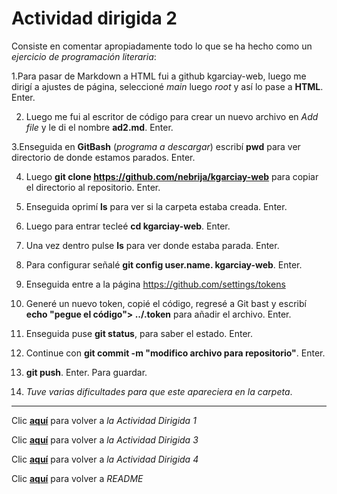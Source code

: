 # Actividad dirigida 2

Consiste en comentar apropiadamente todo lo que se ha hecho como un *ejercicio de programación literaria*:

1.Para pasar de Markdown a HTML fui a github kgarciay-web, luego me dirigí a ajustes de página, seleccioné *main* luego *root* y así lo pase a **HTML**. Enter.

2. Luego me fui al escritor de código para crear un nuevo archivo en *Add file* y le di el nombre **ad2.md**. Enter.

3.Enseguida en **GitBash** (*programa a descargar*) escribí **pwd** para ver directorio de donde estamos parados. Enter.

4. Luego **git clone https://github.com/nebrija/kgarciay-web** para copiar el directorio al repositorio. Enter.

5. Enseguida oprimí **ls** para ver si la carpeta estaba creada. Enter.

6. Luego para entrar tecleé **cd kgarciay-web**. Enter.

7. Una vez dentro pulse **ls** para ver donde estaba parada. Enter.

8. Para configurar señalé **git config user.name. kgarciay-web**. Enter.

9. Enseguida entre a la página https://github.com/settings/tokens

10. Generé un nuevo token, copié el código, regresé a Git bast y escribí **echo "pegue el código"> ../.token** para añadir el archivo. Enter.

11. Enseguida puse **git status**, para saber el estado. Enter.

12. Continue con **git commit -m "modifico archivo para repositorio"**. Enter.

13. **git push**. Enter. Para guardar.

14. *Tuve varias dificultades para que este apareciera en la carpeta*.

----------------------------

Clic **[aquí](https://github.com/nebrijas/kgarciay-web/blob/main/AD1.md)** para volver a *la Actividad Dirigida 1*

Clic **[aquí](https://github.com/nebrijas/kgarciay-web/blob/main/AD3.md)** para volver a *la Actividad Dirigida 3*

Clic **[aquí](https://github.com/nebrijas/kgarciay-web/blob/main/AD4.md)** para volver a *la Actividad Dirigida 4*

Clic **[aquí](https://github.com/nebrijas/kgarciay-web/blob/main/README.md)** para volver a *README*
